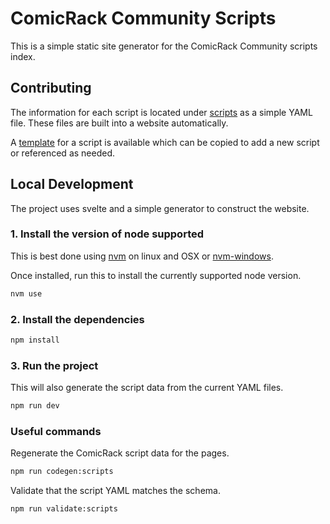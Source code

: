 # ComicRack Community Scripts

This is a simple static site generator for the ComicRack Community scripts index.

## Contributing

The information for each script is located under [scripts](scripts) as a simple YAML file. These files
are built into a website automatically.

A [template](scripts/template.yaml) for a script is available which can be copied to add a new script
or referenced as needed.

## Local Development

The project uses svelte and a simple generator to construct the website.

### 1. Install the version of node supported

This is best done using [nvm](https://github.com/nvm-sh/nvm) on linux and OSX
or [nvm-windows](https://github.com/coreybutler/nvm-windows).

Once installed, run this to install the currently supported node version.

```bash
nvm use
```

### 2. Install the dependencies

```bash
npm install
```

### 3. Run the project

This will also generate the script data from the current YAML files.

```bash
npm run dev
```

### Useful commands

Regenerate the ComicRack script data for the pages.

```bash
npm run codegen:scripts
```

Validate that the script YAML matches the schema.

```bash
npm run validate:scripts
```
